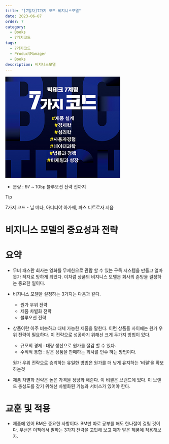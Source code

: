```yaml
---
title: "[7일차]7가지 코드-비지니스모델"
date: 2023-06-07
order: 7
category:
  - Books
  - 7가지코드
tags:
  - 7가지코드
  - ProductManager
  - Books
description: 비지니스모델
---
```


![표지](./Untitled.png)
- 분량 : 97 ~ 105p 블루오션 전략 전까지

>[!tip]
>7가지 코드 - 닐 메타, 아디티야 아가쉐, 파스 디트로자 지음

# 비지니스 모델의 중요성과 전략

# 요약

- 무비 패스란 회사는 영화를 무제한으로 관람 할 수 있는 구독 시스템을 만들고 얼마 못가 적자로 망하게 되었다. 이처럼 상품의 비지니스 모델은 회사의 존망을 결정하는 중요한 일이다.
- 비지니스 모델을 설정하는 3가지는 다음과 같다.
    - 원가 우위 전략
    - 제품 차별화 전략
    - 블루오션 전략
- 상품이란 아주 비슷하고 대체 가능한 제품을 말한다. 
이런 상품들 사이에는 원가 우위 전략이 필요하다. 이 전략으로 성공하기 위해선 크게 두가지 방법이 있다.
    - 규모의 경제 : 대량 생산으로 원가를 절감 할 수 있다.
    - 수직적 통합 : 같은 상품을 판매하는 회사를 인수 하는 방법이다.
    
    원가 우위 전략으로 승리하는 유일한 방법은 원가를 더 낮게 유지하는 ‘비결’을 확보하는것
    
- 제품 차별화 전략은 높은 가격을 정당화 해준다. 이 비결은 브랜드에 있다. 이 브랜드 충성도를 갖기 위해선 차별화된 기능과 서비스가 있어야 한다.

# 교훈 및 적용

- 제품에 있어 BM은 중요한 사항이다. BM만 따로 공부를 해도 한나절이 걸릴 것이다. 
우선은 이책에서 말하는 3가지 전략을 고민해 보고 제가 맡은 제품에 적용해보자.